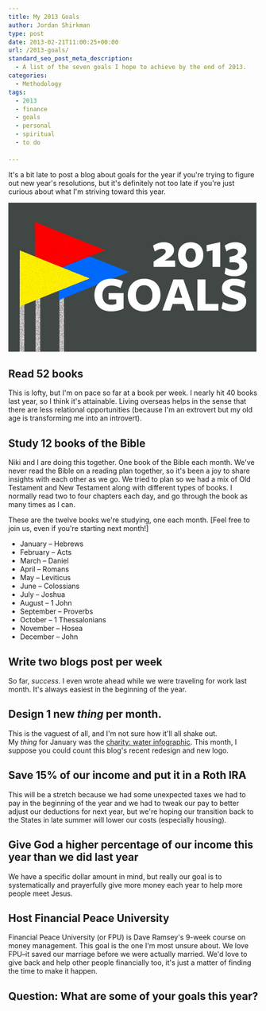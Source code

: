 ```yaml
---
title: My 2013 Goals
author: Jordan Shirkman
type: post
date: 2013-02-21T11:00:25+00:00
url: /2013-goals/
standard_seo_post_meta_description:
  - A list of the seven goals I hope to achieve by the end of 2013.
categories:
  - Methodology
tags:
  - 2013
  - finance
  - goals
  - personal
  - spiritual
  - to do

---
```

<!--?xml version="1.0" encoding="UTF-8" standalone="no"?-->

It's a bit late to post a blog about goals for the year if you're trying to figure out new year's resolutions, but it's definitely not too late if you're just curious about what I'm striving toward this year.

![Image](/static/images/2013-goals.jpeg) 

## Read 52 books

This is lofty, but I'm on pace so far at a book per week. I nearly hit 40 books last year, so I think it's attainable. Living overseas helps in the sense that there are less relational opportunities (because I'm an extrovert but my old age is transforming me into an introvert).

## Study 12 books of the Bible

Niki and I are doing this together. One book of the Bible each month. We've never read the Bible on a reading plan together, so it's been a joy to share insights with each other as we go. We tried to plan so we had a mix of Old Testament and New Testament along with different types of books. I normally read two to four chapters each day, and go through the book as many times as I can.

<!--more-->These are the twelve books we're studying, one each month. [Feel free to join us, even if you're starting next month!]

  * <span style="line-height: 13px;">January &#8211; Hebrews</span>
  * February &#8211; Acts
  * March &#8211; Daniel
  * April &#8211; Romans
  * May &#8211; Leviticus
  * June &#8211; Colossians
  * July &#8211; Joshua
  * August &#8211; 1 John
  * September &#8211; Proverbs
  * October &#8211; 1 Thessalonians
  * November &#8211; Hosea
  * December &#8211; John

## Write two blogs post per week

So far, _success_. I even wrote ahead while we were traveling for work last month. It's always easiest in the beginning of the year.

## Design 1 new _thing_ per month.

This is the vaguest of all, and I'm not sure how it'll all shake out. My _thing_ for January was the [charity: water infographic](https://jshirk.com/blog/charity-water-update-infographic/). This month, I suppose you could count this blog's recent redesign and new logo.

## Save 15% of our income and put it in a Roth IRA

This will be a stretch because we had some unexpected taxes we had to pay in the beginning of the year and we had to tweak our pay to better adjust our deductions for next year, but we're hoping our transition back to the States in late summer will lower our costs (especially housing).

## Give God a higher percentage of our income this year than we did last year

We have a specific dollar amount in mind, but really our goal is to systematically and prayerfully give more money each year to help more people meet Jesus.

## Host Financial Peace University

Financial Peace University (or FPU) is Dave Ramsey's 9-week course on money management. This goal is the one I'm most unsure about. We love FPU&#8211;it saved our marriage before we were actually married. We'd love to give back and help other people financially too, it's just a matter of finding the time to make it happen.

## Question: What are some of your goals this year?
